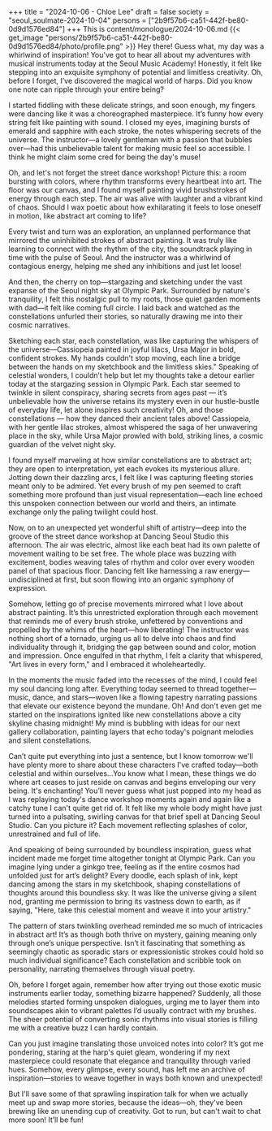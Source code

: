 +++
title = "2024-10-06 - Chloe Lee"
draft = false
society = "seoul_soulmate-2024-10-04"
persons = ["2b9f57b6-ca51-442f-be80-0d9d1576ed84"]
+++
This is content/monologue/2024-10-06.md
{{< get_image "persons/2b9f57b6-ca51-442f-be80-0d9d1576ed84/photo/profile.png" >}}
Hey there! Guess what, my day was a whirlwind of inspiration!
You've got to hear all about my adventures with musical instruments today at the Seoul Music Academy! Honestly, it felt like stepping into an exquisite symphony of potential and limitless creativity. Oh, before I forget, I’ve discovered the magical world of harps. Did you know one note can ripple through your entire being? 

I started fiddling with these delicate strings, and soon enough, my fingers were dancing like it was a choreographed masterpiece. It’s funny how every string felt like painting with sound. I closed my eyes, imagining bursts of emerald and sapphire with each stroke, the notes whispering secrets of the universe. The instructor—a lovely gentleman with a passion that bubbles over—had this unbelievable talent for making music feel so accessible. I think he might claim some cred for being the day's muse!

Oh, and let's not forget the street dance workshop! Picture this: a room bursting with colors, where rhythm transforms every heartbeat into art. The floor was our canvas, and I found myself painting vivid brushstrokes of energy through each step. The air was alive with laughter and a vibrant kind of chaos. Should I wax poetic about how exhilarating it feels to lose oneself in motion, like abstract art coming to life? 

Every twist and turn was an exploration, an unplanned performance that mirrored the uninhibited strokes of abstract painting. It was truly like learning to connect with the rhythm of the city, the soundtrack playing in time with the pulse of Seoul. And the instructor was a whirlwind of contagious energy, helping me shed any inhibitions and just let loose!

And then, the cherry on top—stargazing and sketching under the vast expanse of the Seoul night sky at Olympic Park. Surrounded by nature's tranquility, I felt this nostalgic pull to my roots, those quiet garden moments with dad—it felt like coming full circle. I laid back and watched as the constellations unfurled their stories, so naturally drawing me into their cosmic narratives.

Sketching each star, each constellation, was like capturing the whispers of the universe—Cassiopeia painted in joyful lilacs, Ursa Major in bold, confident strokes. My hands couldn't stop moving, each line a bridge between the hands on my sketchbook and the limitless skies."
Speaking of celestial wonders, I couldn’t help but let my thoughts take a detour earlier today at the stargazing session in Olympic Park. Each star seemed to twinkle in silent conspiracy, sharing secrets from ages past — it’s unbelievable how the universe retains its mystery even in our hustle-bustle of everyday life, let alone inspires such creativity! Oh, and those constellations — how they danced their ancient tales above! Cassiopeia, with her gentle lilac strokes, almost whispered the saga of her unwavering place in the sky, while Ursa Major prowled with bold, striking lines, a cosmic guardian of the velvet night sky. 

I found myself marveling at how similar constellations are to abstract art; they are open to interpretation, yet each evokes its mysterious allure. Jotting down their dazzling arcs, I felt like I was capturing fleeting stories meant only to be admired. Yet every brush of my pen seemed to craft something more profound than just visual representation—each line echoed this unspoken connection between our world and theirs, an intimate exchange only the paling twilight could host.

Now, on to an unexpected yet wonderful shift of artistry—deep into the groove of the street dance workshop at Dancing Seoul Studio this afternoon. The air was electric, almost like each beat had its own palette of movement waiting to be set free. The whole place was buzzing with excitement, bodies weaving tales of rhythm and color over every wooden panel of that spacious floor. Dancing felt like harnessing a raw energy—undisciplined at first, but soon flowing into an organic symphony of expression. 

Somehow, letting go of precise movements mirrored what I love about abstract painting. It’s this unrestricted exploration through each movement that reminds me of every brush stroke, unfettered by conventions and propelled by the whims of the heart—how liberating! The instructor was nothing short of a tornado, urging us all to delve into chaos and find individuality through it, bridging the gap between sound and color, motion and impression. Once engulfed in that rhythm, I felt a clarity that whispered, "Art lives in every form," and I embraced it wholeheartedly.

In the moments the music faded into the recesses of the mind, I could feel my soul dancing long after. Everything today seemed to thread together—music, dance, and stars—woven like a flowing tapestry narrating passions that elevate our existence beyond the mundane. 
Oh! And don't even get me started on the inspirations ignited like new constellations above a city skyline chasing midnight! My mind is bubbling with ideas for our next gallery collaboration, painting layers that echo today's poignant melodies and silent constellations. 

Can’t quite put everything into just a sentence, but I know tomorrow we'll have plenty more to share about these characters I've crafted today—both celestial and within ourselves...You know what I mean, these things we do where art ceases to just reside on canvas and begins enveloping our very being. It's enchanting!
You’ll never guess what just popped into my head as I was replaying today's dance workshop moments again and again like a catchy tune I can't quite get rid of. It felt like my whole body might have just turned into a pulsating, swirling canvas for that brief spell at Dancing Seoul Studio. Can you picture it? Each movement reflecting splashes of color, unrestrained and full of life.

And speaking of being surrounded by boundless inspiration, guess what incident made me forget time altogether tonight at Olympic Park. Can you imagine lying under a ginkgo tree, feeling as if the entire cosmos had unfolded just for art’s delight? Every doodle, each splash of ink, kept dancing among the stars in my sketchbook, shaping constellations of thoughts around this boundless sky. It was like the universe giving a silent nod, granting me permission to bring its vastness down to earth, as if saying, "Here, take this celestial moment and weave it into your artistry."

The pattern of stars twinkling overhead reminded me so much of intricacies in abstract art! It’s as though both thrive on mystery, gaining meaning only through one’s unique perspective. Isn’t it fascinating that something as seemingly chaotic as sporadic stars or expressionistic strokes could hold so much individual significance? Each constellation and scribble took on personality, narrating themselves through visual poetry.

Oh, before I forget again, remember how after trying out those exotic music instruments earlier today, something bizarre happened? Suddenly, all those melodies started forming unspoken dialogues, urging me to layer them into soundscapes akin to vibrant palettes I’d usually contract with my brushes. The sheer potential of converting sonic rhythms into visual stories is filling me with a creative buzz I can hardly contain.

Can you just imagine translating those unvoiced notes into color? It’s got me pondering, staring at the harp's quiet gleam, wondering if my next masterpiece could resonate that elegance and tranquility through varied hues. Somehow, every glimpse, every sound, has left me an archive of inspiration—stories to weave together in ways both known and unexpected!

But I'll save some of that sprawling inspiration talk for when we actually meet up and swap more stories, because the ideas—oh, they've been brewing like an unending cup of creativity.
Got to run, but can't wait to chat more soon! It’ll be fun! 
